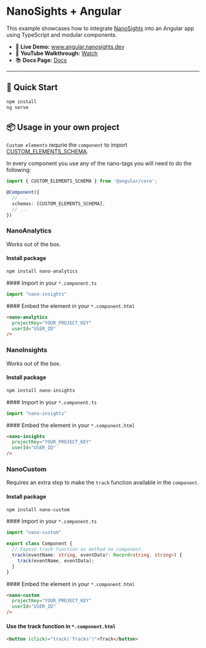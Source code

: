 # NanoSights + Angular

This example showcases how to integrate [NanoSights](https://www.nanosights.dev) into an Angular app using TypeScript and modular components.

- 🔗 **Live Demo:** www.angular.nanosights.dev  
- 🎥 **YouTube Walkthrough:** [Watch](https://www.youtube.com/watch?v=TvVNuH3hUkg)
- 📚 **Docs Page:** [Docs](https://www.nanosights.dev/docs)

---

## 📄 Quick Start

```bash
npm install
ng serve
```

## 📦 Usage in your own project

`Custom elements` requrie the `component` to import [CUSTOM_ELEMENTS_SCHEMA](https://angular.dev/api/core/CUSTOM_ELEMENTS_SCHEMA).

In every component you use any of the nano-tags you will need to do the following:

```typescript
import { CUSTOM_ELEMENTS_SCHEMA } from '@angular/core';

@Component({
  // ...
  schemas: [CUSTOM_ELEMENTS_SCHEMA],
  // ...
})
```

### NanoAnalytics

Works out of the box.

#### Install package

```bash
npm install nano-analytics
```

#### Import in your `*.component.ts`

```ts
import "nano-insights"
```

#### Embed the element in your `*.component.html`

```html
<nano-analytics
  projectKey="YOUR_PROJECT_KEY"
  userId="USER_ID"
/>
```

### NanoInsights

Works out of the box.

#### Install package

```bash
npm install nano-insights
```

#### Import in your `*.component.ts`

```ts
import "nano-insights"
```

#### Embed the element in your `*.component.html`

```html
<nano-insights
  projectKey="YOUR_PROJECT_KEY"
  userId="USER_ID"
/>
```

### NanoCustom

Requires an extra step to make the `track` function available in the `component`.

#### Install package

```bash
npm install nano-custom
```

#### Import in your `*.component.ts`

```ts
import "nano-custom"

export class Component {
  // Expose track function as method on component.
  track(eventName: string, eventData?: Record<string, string>) {
    track(eventName, eventData);
  }
}
```

#### Embed the element in your `*.component.html`

```html
<nano-custom
  projectKey="YOUR_PROJECT_KEY"
  userId="USER_ID"
/>
```

#### Use the track function in `*.component.html`

```html
<button (click)="track('Tracks')">Track</button>
```

